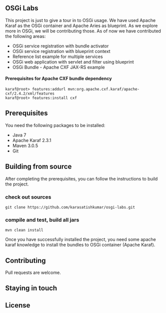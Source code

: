 ## OSGi Labs
This project is just to give a tour in to OSGi usage. We have used Apache Karaf
as the OSGi container and Apache Aries as blueprint. As we explore more in OSGi,
we will be contributing those. As of now we have contributed the following areas:
* OSGi service registration with bundle activator
* OSGi service registration with blueprint context
* Reference list example for multiple services
* OSGi web application  with servlet and filter using blueprint
* OSGi Bundle - Apache CXF JAX-RS example

#### Prerequisites for Apache CXF bundle dependency
	karaf@root> features:addurl mvn:org.apache.cxf.karaf/apache-cxf/2.4.2/xml/features
	karaf@root> features:install cxf

## Prerequisites
You need the following packages to be installed:
* Java 7
* Apache Karaf 2.3.1
* Maven 3.0.5
* Git

## Building from source
After completing the prerequisites, you can follow the instructions to build the project.

### check out sources

	git clone https://github.com/karasatishkumar/osgi-labs.git

### compile and test, build all jars

	mvn clean install

Once you have successfully installed the project, you need some apache karaf knowledge to install the bundles to OSGi container (Apache Karaf).

## Contributing
Pull requests are welcome.

## Staying in touch

## License
